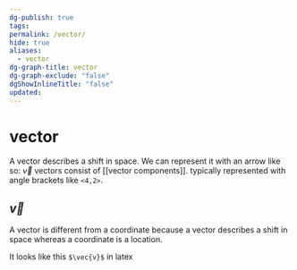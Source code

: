 ```yaml
---
dg-publish: true
tags: 
permalink: /vector/
hide: true
aliases:
  - vector
dg-graph-title: vector
dg-graph-exclude: "false"
dgShowInlineTitle: "false"
updated:
---
```

# **vector** 
A vector describes a shift in space. We can represent it with an arrow like so: $\vec{v}$
vectors consist of [[vector components]]. typically represented with angle brackets like `<4,2>`.
## $\vec{v}$

A vector is different from a coordinate because a vector describes a shift in space whereas a coordinate is a location. 

It looks like this `$\vec{v}$` in latex

